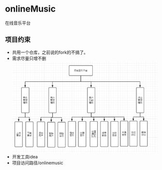 # onlineMusic

在线音乐平台


## 项目约束
  - 共用一个仓库，之前说的fork的不搞了。
  - 需求尽量只增不删  
  ![需求图片](src/main/webapp/images/f0805b8470b3f00d4c073eea238d27e.png)
  - 开发工具idea
  - 项目访问路径/onlinemusic
  
  
